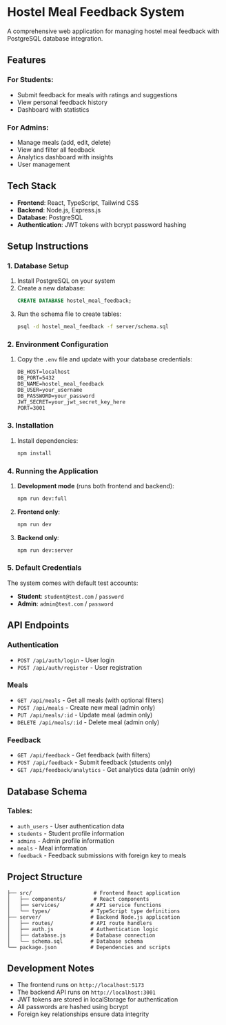 # Hostel Meal Feedback System

A comprehensive web application for managing hostel meal feedback with PostgreSQL database integration.

## Features

### For Students:
- Submit feedback for meals with ratings and suggestions
- View personal feedback history
- Dashboard with statistics

### For Admins:
- Manage meals (add, edit, delete)
- View and filter all feedback
- Analytics dashboard with insights
- User management

## Tech Stack

- **Frontend**: React, TypeScript, Tailwind CSS
- **Backend**: Node.js, Express.js
- **Database**: PostgreSQL
- **Authentication**: JWT tokens with bcrypt password hashing

## Setup Instructions

### 1. Database Setup

1. Install PostgreSQL on your system
2. Create a new database:
   ```sql
   CREATE DATABASE hostel_meal_feedback;
   ```
3. Run the schema file to create tables:
   ```bash
   psql -d hostel_meal_feedback -f server/schema.sql
   ```

### 2. Environment Configuration

1. Copy the `.env` file and update with your database credentials:
   ```env
   DB_HOST=localhost
   DB_PORT=5432
   DB_NAME=hostel_meal_feedback
   DB_USER=your_username
   DB_PASSWORD=your_password
   JWT_SECRET=your_jwt_secret_key_here
   PORT=3001
   ```

### 3. Installation

1. Install dependencies:
   ```bash
   npm install
   ```

### 4. Running the Application

1. **Development mode** (runs both frontend and backend):
   ```bash
   npm run dev:full
   ```

2. **Frontend only**:
   ```bash
   npm run dev
   ```

3. **Backend only**:
   ```bash
   npm run dev:server
   ```

### 5. Default Credentials

The system comes with default test accounts:

- **Student**: `student@test.com` / `password`
- **Admin**: `admin@test.com` / `password`

## API Endpoints

### Authentication
- `POST /api/auth/login` - User login
- `POST /api/auth/register` - User registration

### Meals
- `GET /api/meals` - Get all meals (with optional filters)
- `POST /api/meals` - Create new meal (admin only)
- `PUT /api/meals/:id` - Update meal (admin only)
- `DELETE /api/meals/:id` - Delete meal (admin only)

### Feedback
- `GET /api/feedback` - Get feedback (with filters)
- `POST /api/feedback` - Submit feedback (students only)
- `GET /api/feedback/analytics` - Get analytics data (admin only)

## Database Schema

### Tables:
- `auth_users` - User authentication data
- `students` - Student profile information
- `admins` - Admin profile information
- `meals` - Meal information
- `feedback` - Feedback submissions with foreign key to meals

## Project Structure

```
├── src/                    # Frontend React application
│   ├── components/         # React components
│   ├── services/          # API service functions
│   └── types/             # TypeScript type definitions
├── server/                # Backend Node.js application
│   ├── routes/            # API route handlers
│   ├── auth.js            # Authentication logic
│   ├── database.js        # Database connection
│   └── schema.sql         # Database schema
└── package.json           # Dependencies and scripts
```

## Development Notes

- The frontend runs on `http://localhost:5173`
- The backend API runs on `http://localhost:3001`
- JWT tokens are stored in localStorage for authentication
- All passwords are hashed using bcrypt
- Foreign key relationships ensure data integrity